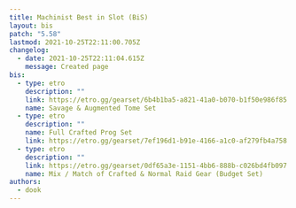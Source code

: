 ```yaml
---
title: Machinist Best in Slot (BiS)
layout: bis
patch: "5.58"
lastmod: 2021-10-25T22:11:00.705Z
changelog:
  - date: 2021-10-25T22:11:04.615Z
    message: Created page
bis:
  - type: etro
    description: ""
    link: https://etro.gg/gearset/6b4b1ba5-a821-41a0-b070-b1f50e986f85
    name: Savage & Augmented Tome Set
  - type: etro
    description: ""
    name: Full Crafted Prog Set
    link: https://etro.gg/gearset/7ef196d1-b91e-4166-a1c0-af279fb4a758
  - type: etro
    description: ""
    link: https://etro.gg/gearset/0df65a3e-1151-4bb6-888b-c026bd4fb097
    name: Mix / Match of Crafted & Normal Raid Gear (Budget Set)
authors:
  - dook
---
```

